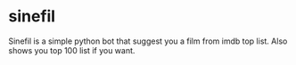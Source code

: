 # sinefil
Sinefil is a simple python bot that suggest you a film from imdb top list.
Also shows you top 100 list if you want.

